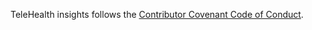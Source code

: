 TeleHealth insights follows the [Contributor Covenant Code of Conduct](https://www.contributor-covenant.org/version/2/1/code_of_conduct/code_of_conduct.md).